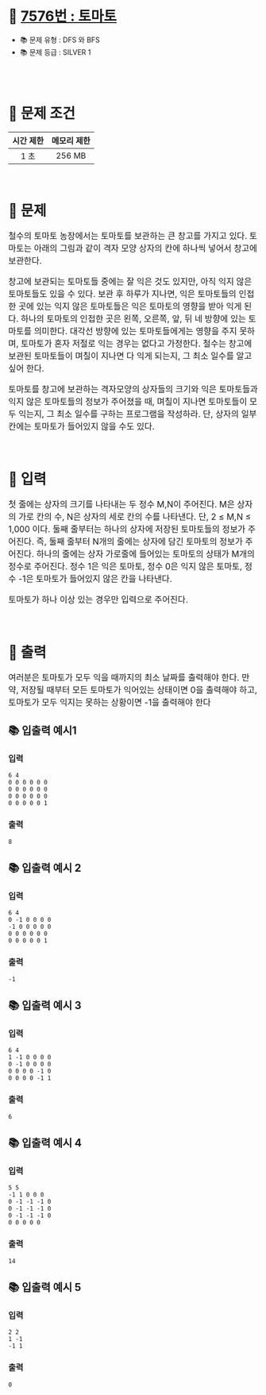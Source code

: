 # 📌 [7576번 : 토마토](https://www.acmicpc.net/problem/7576)
- 📚 문제 유형 : DFS 와 BFS
- 📚 문제 등급 : SILVER 1

<br/><br/>
  
# 📌 문제 조건
|시간 제한|메모리 제한|
|:------:|:---:|
|1 초|256 MB|
<br/>

# 📌 문제
<div style="font-size: 17px">
철수의 토마토 농장에서는 토마토를 보관하는 큰 창고를 가지고 있다. 토마토는 아래의 그림과 같이 격자 모양 상자의 칸에 하나씩 넣어서 창고에 보관한다.

창고에 보관되는 토마토들 중에는 잘 익은 것도 있지만, 아직 익지 않은 토마토들도 있을 수 있다. 보관 후 하루가 지나면, 익은 토마토들의 인접한 곳에 있는 익지 않은 토마토들은 익은 토마토의 영향을 받아 익게 된다. 하나의 토마토의 인접한 곳은 왼쪽, 오른쪽, 앞, 뒤 네 방향에 있는 토마토를 의미한다. 대각선 방향에 있는 토마토들에게는 영향을 주지 못하며, 토마토가 혼자 저절로 익는 경우는 없다고 가정한다. 철수는 창고에 보관된 토마토들이 며칠이 지나면 다 익게 되는지, 그 최소 일수를 알고 싶어 한다.

토마토를 창고에 보관하는 격자모양의 상자들의 크기와 익은 토마토들과 익지 않은 토마토들의 정보가 주어졌을 때, 며칠이 지나면 토마토들이 모두 익는지, 그 최소 일수를 구하는 프로그램을 작성하라. 단, 상자의 일부 칸에는 토마토가 들어있지 않을 수도 있다.
</div>
<br/>

# 📌 입력
<div style="font-size: 17px">
첫 줄에는 상자의 크기를 나타내는 두 정수 M,N이 주어진다. M은 상자의 가로 칸의 수, N은 상자의 세로 칸의 수를 나타낸다. 단, 2 ≤ M,N ≤ 1,000 이다. 둘째 줄부터는 하나의 상자에 저장된 토마토들의 정보가 주어진다. 즉, 둘째 줄부터 N개의 줄에는 상자에 담긴 토마토의 정보가 주어진다. 하나의 줄에는 상자 가로줄에 들어있는 토마토의 상태가 M개의 정수로 주어진다. 정수 1은 익은 토마토, 정수 0은 익지 않은 토마토, 정수 -1은 토마토가 들어있지 않은 칸을 나타낸다.

토마토가 하나 이상 있는 경우만 입력으로 주어진다.
</div>
<br/>

# 📌 출력
<div style="font-size: 17px">
여러분은 토마토가 모두 익을 때까지의 최소 날짜를 출력해야 한다. 만약, 저장될 때부터 모든 토마토가 익어있는 상태이면 0을 출력해야 하고, 토마토가 모두 익지는 못하는 상황이면 -1을 출력해야 한다
</div>

## 📚 입출력 예시1
### 입력
    6 4
    0 0 0 0 0 0
    0 0 0 0 0 0
    0 0 0 0 0 0
    0 0 0 0 0 1
### 출력
    8
## 📚 입출력 예시 2
### 입력
    6 4
    0 -1 0 0 0 0
    -1 0 0 0 0 0
    0 0 0 0 0 0
    0 0 0 0 0 1
### 출력
    -1
## 📚 입출력 예시 3
### 입력
    6 4
    1 -1 0 0 0 0
    0 -1 0 0 0 0
    0 0 0 0 -1 0
    0 0 0 0 -1 1
### 출력
    6
## 📚 입출력 예시 4
### 입력
    5 5
    -1 1 0 0 0
    0 -1 -1 -1 0
    0 -1 -1 -1 0
    0 -1 -1 -1 0
    0 0 0 0 0
### 출력
    14
## 📚 입출력 예시 5
### 입력
    2 2
    1 -1
    -1 1
### 출력
    0
<br/>
